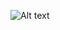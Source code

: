 ![Alt text](https://github.com/AndrewGumenchuk/nodejs-homework/edit/01-node-basics/screenshots/1.jpg)
